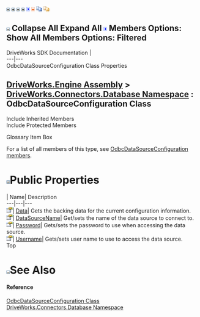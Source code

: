 ![](dotnetimages/collapse.gif) ![](dotnetimages/expand.gif) ![](dotnetimages/collapse.gif) ![](dotnetimages/expand.gif) ![](dotnetimages/drpdown.gif) ![](dotnetimages/drpdown_orange.gif) ![](dotnetimages/copycode.gif) ![](dotnetimages/copycodeHighlight.gif)

![](dotnetimages/collapse.gif) Collapse All Expand All ![](dotnetimages/drpdown.gif) Members Options: Show All  Members Options: Filtered   
---  
DriveWorks SDK Documentation  |   
---|---  
OdbcDataSourceConfiguration Class Properties   
  
[DriveWorks.Engine Assembly](topic2156.md) > [DriveWorks.Connectors.Database Namespace](topic6754.md) : OdbcDataSourceConfiguration Class  
---  
  
Include Inherited Members    
Include Protected Members    


Glossary Item Box

For a list of all members of this type, see [OdbcDataSourceConfiguration members](topic6797.md).

# ![](dotnetimages/collapse.gif)Public Properties

| Name| Description  
---|---|---  
![Public Property](dotnetimages/publicProperty.gif)| [Data](topic6803.md)| Gets the backing data for the current configuration information.   
![Public Property](dotnetimages/publicProperty.gif)| [DataSourceName](topic6804.md)| Get/sets the name of the data source to connect to.   
![Public Property](dotnetimages/publicProperty.gif)| [Password](topic6805.md)| Gets/sets the password to use when accessing the data source.   
![Public Property](dotnetimages/publicProperty.gif)| [Username](topic6806.md)| Gets/sets user name to use to access the data source.   
Top

# ![](dotnetimages/collapse.gif)See Also

#### Reference

[OdbcDataSourceConfiguration Class](topic6796.md)   
[DriveWorks.Connectors.Database Namespace](topic6754.md)


